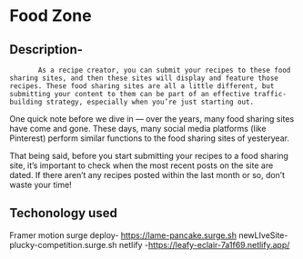 # Food Zone

## Description-

           As a recipe creator, you can submit your recipes to these food sharing sites, and then these sites will display and feature those recipes. These food sharing sites are all a little different, but submitting your content to them can be part of an effective traffic-building strategy, especially when you’re just starting out.

One quick note before we dive in — over the years, many food sharing sites have come and gone. These days, many social media platforms (like Pinterest) perform similar functions to the food sharing sites of yesteryear.

That being said, before you start submitting your recipes to a food sharing site, it’s important to check when the most recent posts on the site are dated. If there aren’t any recipes posted within the last month or so, don’t waste your time!




## Techonology used 

   Framer motion
  surge deploy- https://lame-pancake.surge.sh
  newLIveSite-plucky-competition.surge.sh
  netlify -https://leafy-eclair-7a1f69.netlify.app/
     